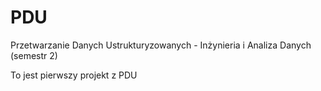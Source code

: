 # PDU
Przetwarzanie Danych Ustrukturyzowanych - Inżynieria i Analiza Danych (semestr 2)

To jest pierwszy projekt z PDU

